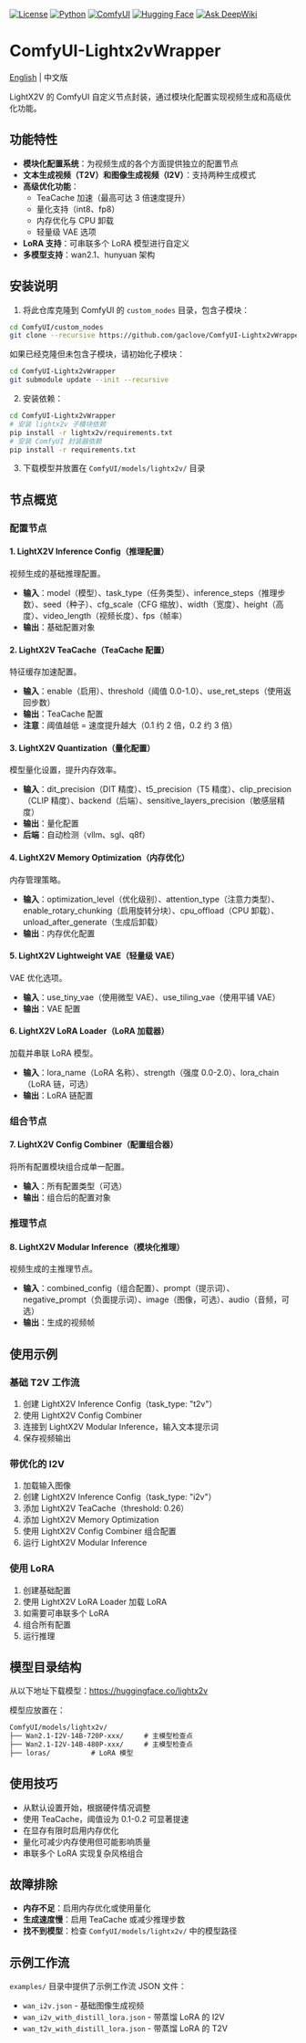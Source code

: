 [![License](https://img.shields.io/badge/License-MIT-blue.svg)](https://opensource.org/licenses/MIT) [![Python](https://img.shields.io/badge/python-3.8%2B-blue)](https://www.python.org/downloads/) [![ComfyUI](https://img.shields.io/badge/ComfyUI-自定义节点-brightgreen)](https://github.com/comfyanonymous/ComfyUI) [![Hugging Face](https://img.shields.io/badge/%F0%9F%A4%97%20模型-lightx2v-yellow)](https://huggingface.co/lightx2v) [![Ask DeepWiki](https://deepwiki.com/badge.svg)](https://deepwiki.com/GacLove/ComfyUI-Lightx2vWrapper)

# ComfyUI-Lightx2vWrapper

[English](./README.md) | 中文版

LightX2V 的 ComfyUI 自定义节点封装，通过模块化配置实现视频生成和高级优化功能。

## 功能特性

- **模块化配置系统**：为视频生成的各个方面提供独立的配置节点
- **文本生成视频（T2V）和图像生成视频（I2V）**：支持两种生成模式
- **高级优化功能**：
  - TeaCache 加速（最高可达 3 倍速度提升）
  - 量化支持（int8、fp8）
  - 内存优化与 CPU 卸载
  - 轻量级 VAE 选项
- **LoRA 支持**：可串联多个 LoRA 模型进行自定义
- **多模型支持**：wan2.1、hunyuan 架构

## 安装说明

1. 将此仓库克隆到 ComfyUI 的 `custom_nodes` 目录，包含子模块：

```bash
cd ComfyUI/custom_nodes
git clone --recursive https://github.com/gaclove/ComfyUI-Lightx2vWrapper.git
```

如果已经克隆但未包含子模块，请初始化子模块：

```bash
cd ComfyUI-Lightx2vWrapper
git submodule update --init --recursive
```

2. 安装依赖：

```bash
cd ComfyUI-Lightx2vWrapper
# 安装 lightx2v 子模块依赖
pip install -r lightx2v/requirements.txt
# 安装 ComfyUI 封装器依赖
pip install -r requirements.txt
```

3. 下载模型并放置在 `ComfyUI/models/lightx2v/` 目录

## 节点概览

### 配置节点

#### 1. LightX2V Inference Config（推理配置）

视频生成的基础推理配置。

- **输入**：model（模型）、task_type（任务类型）、inference_steps（推理步数）、seed（种子）、cfg_scale（CFG 缩放）、width（宽度）、height（高度）、video_length（视频长度）、fps（帧率）
- **输出**：基础配置对象

#### 2. LightX2V TeaCache（TeaCache 配置）

特征缓存加速配置。

- **输入**：enable（启用）、threshold（阈值 0.0-1.0）、use_ret_steps（使用返回步数）
- **输出**：TeaCache 配置
- **注意**：阈值越低 = 速度提升越大（0.1 约 2 倍，0.2 约 3 倍）

#### 3. LightX2V Quantization（量化配置）

模型量化设置，提升内存效率。

- **输入**：dit_precision（DIT 精度）、t5_precision（T5 精度）、clip_precision（CLIP 精度）、backend（后端）、sensitive_layers_precision（敏感层精度）
- **输出**：量化配置
- **后端**：自动检测（vllm、sgl、q8f）

#### 4. LightX2V Memory Optimization（内存优化）

内存管理策略。

- **输入**：optimization_level（优化级别）、attention_type（注意力类型）、enable_rotary_chunking（启用旋转分块）、cpu_offload（CPU 卸载）、unload_after_generate（生成后卸载）
- **输出**：内存优化配置

#### 5. LightX2V Lightweight VAE（轻量级 VAE）

VAE 优化选项。

- **输入**：use_tiny_vae（使用微型 VAE）、use_tiling_vae（使用平铺 VAE）
- **输出**：VAE 配置

#### 6. LightX2V LoRA Loader（LoRA 加载器）

加载并串联 LoRA 模型。

- **输入**：lora_name（LoRA 名称）、strength（强度 0.0-2.0）、lora_chain（LoRA 链，可选）
- **输出**：LoRA 链配置

### 组合节点

#### 7. LightX2V Config Combiner（配置组合器）

将所有配置模块组合成单一配置。

- **输入**：所有配置类型（可选）
- **输出**：组合后的配置对象

### 推理节点

#### 8. LightX2V Modular Inference（模块化推理）

视频生成的主推理节点。

- **输入**：combined_config（组合配置）、prompt（提示词）、negative_prompt（负面提示词）、image（图像，可选）、audio（音频，可选）
- **输出**：生成的视频帧

## 使用示例

### 基础 T2V 工作流

1. 创建 LightX2V Inference Config（task_type: "t2v"）
2. 使用 LightX2V Config Combiner
3. 连接到 LightX2V Modular Inference，输入文本提示词
4. 保存视频输出

### 带优化的 I2V

1. 加载输入图像
2. 创建 LightX2V Inference Config（task_type: "i2v"）
3. 添加 LightX2V TeaCache（threshold: 0.26）
4. 添加 LightX2V Memory Optimization
5. 使用 LightX2V Config Combiner 组合配置
6. 运行 LightX2V Modular Inference

### 使用 LoRA

1. 创建基础配置
2. 使用 LightX2V LoRA Loader 加载 LoRA
3. 如需要可串联多个 LoRA
4. 组合所有配置
5. 运行推理

## 模型目录结构

从以下地址下载模型：<https://huggingface.co/lightx2v>

模型应放置在：

```txt
ComfyUI/models/lightx2v/
├── Wan2.1-I2V-14B-720P-xxx/     # 主模型检查点
├── Wan2.1-I2V-14B-480P-xxx/     # 主模型检查点
├── loras/          # LoRA 模型
```

## 使用技巧

- 从默认设置开始，根据硬件情况调整
- 使用 TeaCache，阈值设为 0.1-0.2 可显著提速
- 在显存有限时启用内存优化
- 量化可减少内存使用但可能影响质量
- 串联多个 LoRA 实现复杂风格组合

## 故障排除

- **内存不足**：启用内存优化或使用量化
- **生成速度慢**：启用 TeaCache 或减少推理步数
- **找不到模型**：检查 `ComfyUI/models/lightx2v/` 中的模型路径

## 示例工作流

`examples/` 目录中提供了示例工作流 JSON 文件：

- `wan_i2v.json` - 基础图像生成视频
- `wan_i2v_with_distill_lora.json` - 带蒸馏 LoRA 的 I2V
- `wan_t2v_with_distill_lora.json` - 带蒸馏 LoRA 的 T2V

